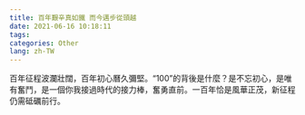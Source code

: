 ```yaml
---
title: 百年艱辛真如鐵 而今邁步從頭越
date: 2021-06-16 10:18:11
tags: 
categories: Other
lang: zh-TW
---
```


百年征程波瀾壯闊，百年初心曆久彌堅。“100”的背後是什麼？是不忘初心，是唯有奮鬥，是一個你我接過時代的接力棒，奮勇直前。一百年恰是風華正茂，新征程仍需砥礪前行。
